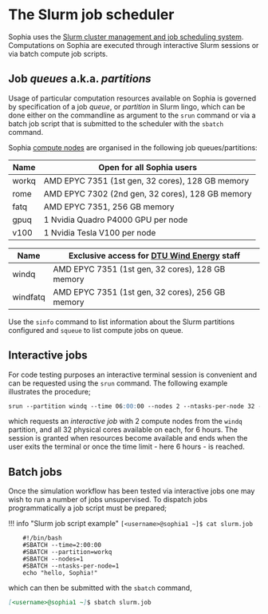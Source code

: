 # The Slurm job scheduler

Sophia uses the [Slurm cluster management and job scheduling system](https://slurm.schedmd.com/overview.html).
Computations on Sophia are executed through interactive Slurm sessions
or via batch compute job scripts.

## Job *queues* a.k.a. *partitions*

Usage of particular computation resources available on Sophia is governed by
specification of a job *queue*, or *partition* in Slurm lingo, which can be
done either on the commandline as argument to the `srun` command or via a
batch job script that is submitted to the scheduler with the `sbatch` command.

Sophia [compute nodes](hardware.md#compute-nodes) are organised in the following job queues/partitions:

| Name  | Open for all Sophia users |
| ----- | ----------- |
| workq | AMD EPYC 7351 (1st gen, 32 cores), 128 GB memory |
| rome | AMD EPYC 7302 (2nd gen, 32 cores), 128 GB memory |
| fatq  | AMD EPYC 7351, 256 GB memory |
| gpuq  | 1 Nvidia Quadro P4000 GPU per node |
| v100  | 1 Nvidia Tesla V100 per node |

| Name  | Exclusive access for [DTU Wind Energy](https://windenergy.dtu.dk/english) staff |
| ----- | ------------ |
| windq | AMD EPYC 7351 (1st gen, 32 cores), 128 GB memory |
| windfatq | AMD EPYC 7351 (1st gen, 32 cores), 256 GB memory |

Use the `sinfo` command to list information about the Slurm partitions configured and `squeue` 
to list compute jobs on queue.


## Interactive jobs

For code testing purposes an interactive terminal session is convenient and can be
requested using the `srun` command. The following
example illustrates the procedure;
```md
srun --partition windq --time 06:00:00 --nodes 2 --ntasks-per-node 32 --pty bash
```
which requests an *interactive job* with 2 compute nodes from the `windq` partition,
and all 32 physical cores available on each, for 6 hours. The session is granted when
resources become available and ends when the user exits the terminal or once the time
limit - here 6 hours - is reached.


## Batch jobs

Once the simulation workflow has been tested via interactive jobs one may wish to run
a number of jobs unsupervised. To dispatch jobs programmatically a job script must be
prepared;

!!! info "Slurm job script example"
    `[<username>@sophia1 ~]$ cat slurm.job`

        #!/bin/bash
        #SBATCH --time=2:00:00
        #SBATCH --partition=workq
        #SBATCH --nodes=1
        #SBATCH --ntasks-per-node=1
        echo "hello, Sophia!"


which can then be submitted with the `sbatch` command,
```md
[<username>@sophia1 ~]$ sbatch slurm.job
```
